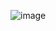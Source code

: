![image](https://user-images.githubusercontent.com/37383368/138789313-71d530f7-50d1-4421-ba7d-149965287df1.png)
